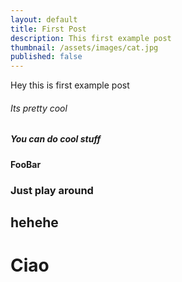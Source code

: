 ```yaml
---
layout: default
title: First Post
description: This first example post
thumbnail: /assets/images/cat.jpg
published: false
---
```


Hey this is first example post

###### Its pretty cool

##### You can do cool stuff

#### FooBar

### Just play around

## hehehe

# Ciao
